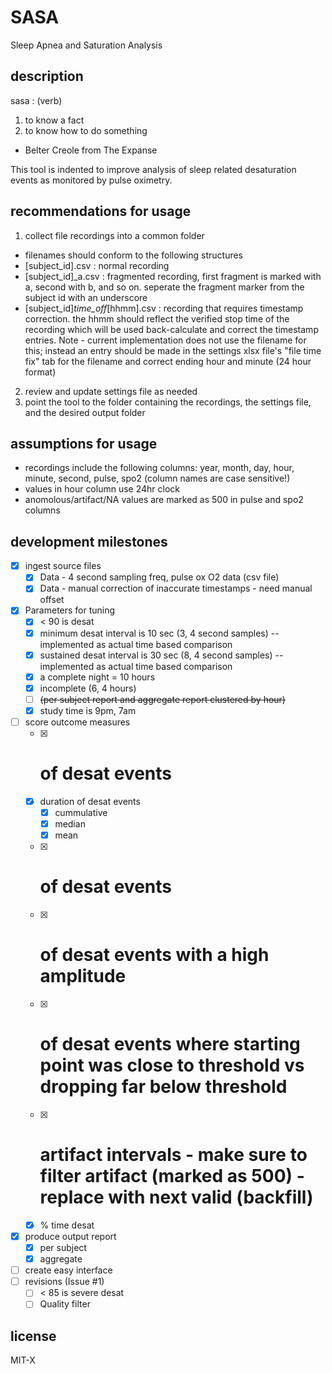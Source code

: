 # SASA
Sleep Apnea and Saturation Analysis

## description
sasa : (verb)
1. to know a fact
2. to know how to do something
 - Belter Creole from The Expanse

This tool is indented to improve analysis of sleep related desaturation events as monitored by pulse oximetry.

## recommendations for usage
1. collect file recordings into a common folder
  - filenames should conform to the following structures
  - [subject_id].csv : normal recording
  - [subject_id]_a.csv : fragmented recording, first fragment is marked with a, second with b, and so on. seperate the fragment marker from the subject id with an underscore
  - [subject_id]_time_off_[hhmm].csv : recording that requires timestamp correction. the hhmm should reflect the verified stop time of the recording which will be used back-calculate and correct the timestamp entries. Note - current implementation does not use the filename for this; instead an entry should be made in the settings xlsx file's "file time fix" tab for the filename and correct ending hour and minute (24 hour format)
2. review and update settings file as needed
3. point the tool to the folder containing the recordings, the settings file, and the desired output folder  

## assumptions for usage
- recordings include the following columns: year, month, day, hour, minute, second, pulse, spo2 (column names are case sensitive!)
- values in hour column use 24hr clock
- anomolous/artifact/NA values are marked as 500 in pulse and spo2 columns

## development milestones
 - [x] ingest source files
   - [x] Data - 4 second sampling freq, pulse ox O2 data (csv file)
   - [x] Data - manual correction of inaccurate timestamps - need manual offset
 - [x] Parameters for tuning
   - [x] < 90 is desat
   - [x] minimum desat interval is 10 sec (3, 4 second samples) -- implemented as actual time based comparison
   - [x] sustained desat interval is 30 sec (8, 4 second samples) -- implemented as actual time based comparison
   - [x] a complete night = 10 hours
   - [x] incomplete (6, 4 hours)
   - [ ] <s>(per subject report and aggregate report clustered by hour)</s>
   - [x] study time is 9pm, 7am
 - [ ] score outcome measures
   - [x] # of desat events
   - [x] duration of desat events
     - [x] cummulative
     - [x] median
     - [x] mean
   - [x] # of desat events
   - [x] # of desat events with a high amplitude
   - [x] # of desat events where starting point was close to threshold vs dropping far below threshold
   - [x] # artifact intervals - make sure to filter artifact (marked as 500) - replace with next valid (backfill)
   - [x] % time desat
 - [x] produce output report 
   - [x] per subject
   - [x] aggregate
 - [ ] create easy interface
 - [ ] revisions (Issue #1)
   - [ ]  < 85 is severe desat
   - [ ]  Quality filter

## license
MIT-X
